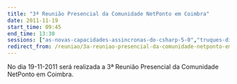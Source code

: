```yaml
---
title: "3ª Reunião Presencial da Comunidade NetPonto em Coimbra"
date: 2011-11-19
start_time: 09:45
end_time: 13:30
sessions: ["as-novas-capacidades-assincronas-do-csharp-5-0","truques-dicas-no-desenvolvimento-para-windows-phone"]
redirect_from: /reuniao/3a-reuniao-presencial-da-comunidade-netponto-em-coimbra/
---
```

No dia 19-11-2011 será realizada a 3ª Reunião Presencial da Comunidade NetPonto em Coimbra.